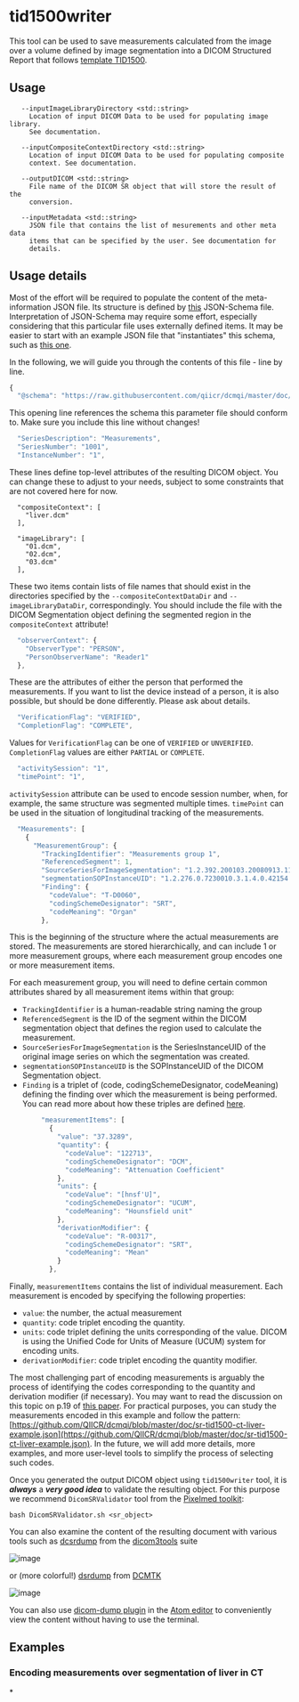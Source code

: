 # tid1500writer

This tool can be used to save measurements calculated from the image over a volume defined by image segmentation into a DICOM Structured Report that follows [template TID1500](http://dicom.nema.org/medical/dicom/current/output/chtml/part16/chapter_A.html#sect_TID_1500).

## Usage

```text
   --inputImageLibraryDirectory <std::string>
     Location of input DICOM Data to be used for populating image library.
     See documentation.

   --inputCompositeContextDirectory <std::string>
     Location of input DICOM Data to be used for populating composite
     context. See documentation.

   --outputDICOM <std::string>
     File name of the DICOM SR object that will store the result of the
     conversion.

   --inputMetadata <std::string>
     JSON file that contains the list of mesurements and other meta data
     items that can be specified by the user. See documentation for
     details.
```

## Usage details

Most of the effort will be required to populate the content of the meta-information JSON file. Its structure is defined by [this](https://github.com/QIICR/dcmqi/blob/master/doc/schemas/sr-tid1500-schema.json) JSON-Schema file. Interpretation of JSON-Schema may require some effort, especially considering that this particular file uses externally defined items. It may be easier to start with an example JSON file that "instantiates" this schema, such as [this one](https://github.com/QIICR/dcmqi/blob/master/doc/examples/sr-tid1500-ct-liver-example.json).

In the following, we will guide you through the contents of this file - line by line.

```javascript
{
  "@schema": "https://raw.githubusercontent.com/qiicr/dcmqi/master/doc/schemas/sr-tid1500-schema.json#",
```

This opening line references the schema this parameter file should conform to. Make sure you include this line without changes!

```javascript
  "SeriesDescription": "Measurements",
  "SeriesNumber": "1001",
  "InstanceNumber": "1",
```

These lines define top-level attributes of the resulting DICOM object. You can change these to adjust to your needs, subject to some constraints that are not covered here for now.

```text
  "compositeContext": [
    "liver.dcm"
  ],

  "imageLibrary": [
    "01.dcm",
    "02.dcm",
    "03.dcm"
  ],
```

These two items contain lists of file names that should exist in the directories specified by the `--compositeContextDataDir` and `--imageLibraryDataDir`, correspondingly. You should include the file with the DICOM Segmentation object defining the segmented region in the `compositeContext` attribute!

```javascript
  "observerContext": {
    "ObserverType": "PERSON",
    "PersonObserverName": "Reader1"
  },
```

These are the attributes of either the person that performed the measurements. If you want to list the device instead of a person, it is also possible, but should be done differently. Please ask about details.

```javascript
  "VerificationFlag": "VERIFIED",
  "CompletionFlag": "COMPLETE",
```

Values for `VerificationFlag` can be one of `VERIFIED` or `UNVERIFIED`. `CompletionFlag` values are either `PARTIAL` or `COMPLETE`.

```javascript
  "activitySession": "1",
  "timePoint": "1",
```

`activitySession` attribute can be used to encode session number, when, for example, the same structure was segmented multiple times. `timePoint` can be used in the situation of longitudinal tracking of the measurements.

```javascript
  "Measurements": [
    {
      "MeasurementGroup": {
        "TrackingIdentifier": "Measurements group 1",
        "ReferencedSegment": 1,
        "SourceSeriesForImageSegmentation": "1.2.392.200103.20080913.113635.2.2009.6.22.21.43.10.23431.1",
        "segmentationSOPInstanceUID": "1.2.276.0.7230010.3.1.4.0.42154.1458337731.665796",
        "Finding": {
          "codeValue": "T-D0060",
          "codingSchemeDesignator": "SRT",
          "codeMeaning": "Organ"
        },
```

This is the beginning of the structure where the actual measurements are stored. The measurements are stored hierarchically, and can include 1 or more measurement groups, where each measurement group encodes one or more measurement items.

For each measurement group, you will need to define certain common attributes shared by all measurement items within that group:

* `TrackingIdentifier` is a human-readable string naming the group
* `ReferencedSegment` is the ID of the segment within the DICOM segmentation object that defines the region used to calculate the measurement.
* `SourceSeriesForImageSegmentation` is the SeriesInstanceUID of the original image series on which the segmentation was created.
* `segmentationSOPInstanceUID` is the SOPInstanceUID of the DICOM Segmentation object.
* `Finding` is a triplet of \(code, codingSchemeDesignator, codeMeaning\) defining the finding over which the measurement is being performed. You can read more about how these triples are defined [here](https://peerj.com/articles/2057/#p-37).

```javascript
        "measurementItems": [
          {
            "value": "37.3289",
            "quantity": {
              "codeValue": "122713",
              "codingSchemeDesignator": "DCM",
              "codeMeaning": "Attenuation Coefficient"
            },
            "units": {
              "codeValue": "[hnsf'U]",
              "codingSchemeDesignator": "UCUM",
              "codeMeaning": "Hounsfield unit"
            },
            "derivationModifier": {
              "codeValue": "R-00317",
              "codingSchemeDesignator": "SRT",
              "codeMeaning": "Mean"
            }
          },
```

Finally, `measurementItems` contains the list of individual measurement. Each measurement is encoded by specifying the following properties:

* `value`: the number, the actual measurement
* `quantity`: code triplet encoding the quantity. 
* `units`: code triplet defining the units corresponding of the value. DICOM is using the Unified Code for Units of Measure \(UCUM\) system for encoding units.
* `derivationModifier`: code triplet encoding the quantity modifier.

The most challenging part of encoding measurements is arguably the process of identifying the codes corresponding to the quantity and derivation modifier \(if necessary\). You may want to read the discussion on this topic on p.19 of [this paper](https://peerj.com/preprints/1541v3/). For practical purposes, you can study the measurements encoded in this example and follow the pattern: [https://github.com/QIICR/dcmqi/blob/master/doc/sr-tid1500-ct-liver-example.json](https://github.com/QIICR/dcmqi/blob/master/doc/sr-tid1500-ct-liver-example.json). In the future, we will add more details, more examples, and more user-level tools to simplify the process of selecting such codes.

Once you generated the output DICOM object using `tid1500writer` tool, it is _**always**_ a _**very good idea**_ to validate the resulting object. For this purpose we recommend `DicomSRValidator` tool from the [Pixelmed toolkit](http://www.dclunie.com/pixelmed/software/):

```text
bash DicomSRValidator.sh <sr_object>
```

You can also examine the content of the resulting document with various tools such as [dcsrdump](http://manpages.ubuntu.com/manpages/precise/man1/dcsrdump.1.html) from the [dicom3tools](http://www.dclunie.com/dicom3tools.html) suite

![image](https://cloud.githubusercontent.com/assets/313942/18153133/6ea80720-6fc9-11e6-839b-7956b0aa3be0.png)

or \(more colorful!\) [dsrdump](http://support.dcmtk.org/docs/dsrdump.html) from [DCMTK](http://dcmtk.org)

![image](https://cloud.githubusercontent.com/assets/313942/18153147/9f6ee6a8-6fc9-11e6-99bd-0bbd72be556b.png)

You can also use [dicom-dump plugin](https://atom.io/packages/dicom-dump) in the [Atom editor](http://atom.io) to conveniently view the content without having to use the terminal.

## Examples

### Encoding measurements over segmentation of liver in CT

\*


